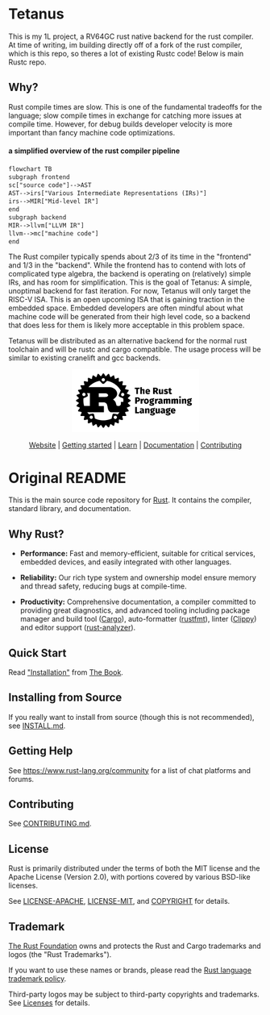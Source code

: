 # Tetanus

This is my 1L project, a RV64GC rust native backend for the rust compiler.
At time of writing, im building directly off of a fork of the rust compiler, which is this repo, so theres a lot of existing Rustc code!
Below is main Rustc repo.

## Why?

Rust compile times are slow.
This is one of the fundamental tradeoffs for the language; slow compile times in exchange for catching more issues at compile time.
However, for debug builds developer velocity is more important than fancy machine code optimizations.

#### a simplified overview of the rust compiler pipeline

```mermaid
flowchart TB
subgraph frontend
sc["source code"]-->AST
AST-->irs["Various Intermediate Representations (IRs)"]
irs-->MIR["Mid-level IR"]
end
subgraph backend
MIR-->llvm["LLVM IR"]
llvm-->mc["machine code"]
end
```

The Rust compiler typically spends about 2/3 of its time in the "frontend" and 1/3 in the "backend".
While the frontend has to contend with lots of complicated type algebra, the backend is operating on (relatively) simple IRs, and has room for simplification.
This is the goal of Tetanus:
A simple, unoptimal backend for fast iteration.
For now, Tetanus will only target the RISC-V ISA.
This is an open upcoming ISA that is gaining traction in the embedded space.
Embedded developers are often mindful about what machine code will be generated from their high level code, so a backend that does less for them is likely more acceptable in this problem space.

Tetanus will be distributed as an alternative backend for the normal rust toolchain and will be rustc and cargo compatible.
The usage process will be similar to existing cranelift and gcc backends.

<div align="center">
  <picture>
    <source media="(prefers-color-scheme: dark)" srcset="https://raw.githubusercontent.com/rust-lang/www.rust-lang.org/master/static/images/rust-social-wide-dark.svg">
    <source media="(prefers-color-scheme: light)" srcset="https://raw.githubusercontent.com/rust-lang/www.rust-lang.org/master/static/images/rust-social-wide-light.svg">
    <img alt="The Rust Programming Language: A language empowering everyone to build reliable and efficient software"
         src="https://raw.githubusercontent.com/rust-lang/www.rust-lang.org/master/static/images/rust-social-wide-light.svg"
         width="50%">
  </picture>

[Website][Rust] | [Getting started] | [Learn] | [Documentation] | [Contributing]
</div>

# Original README

This is the main source code repository for [Rust]. It contains the compiler,
standard library, and documentation.

[Rust]: https://www.rust-lang.org/
[Getting Started]: https://www.rust-lang.org/learn/get-started
[Learn]: https://www.rust-lang.org/learn
[Documentation]: https://www.rust-lang.org/learn#learn-use
[Contributing]: CONTRIBUTING.md

## Why Rust?

- **Performance:** Fast and memory-efficient, suitable for critical services, embedded devices, and easily integrated with other languages.

- **Reliability:** Our rich type system and ownership model ensure memory and thread safety, reducing bugs at compile-time.

- **Productivity:** Comprehensive documentation, a compiler committed to providing great diagnostics, and advanced tooling including package manager and build tool ([Cargo]), auto-formatter ([rustfmt]), linter ([Clippy]) and editor support ([rust-analyzer]).

[Cargo]: https://github.com/rust-lang/cargo
[rustfmt]: https://github.com/rust-lang/rustfmt
[Clippy]: https://github.com/rust-lang/rust-clippy
[rust-analyzer]: https://github.com/rust-lang/rust-analyzer

## Quick Start

Read ["Installation"] from [The Book].

["Installation"]: https://doc.rust-lang.org/book/ch01-01-installation.html
[The Book]: https://doc.rust-lang.org/book/index.html

## Installing from Source

If you really want to install from source (though this is not recommended), see
[INSTALL.md](INSTALL.md).

## Getting Help

See https://www.rust-lang.org/community for a list of chat platforms and forums.

## Contributing

See [CONTRIBUTING.md](CONTRIBUTING.md).

## License

Rust is primarily distributed under the terms of both the MIT license and the
Apache License (Version 2.0), with portions covered by various BSD-like
licenses.

See [LICENSE-APACHE](LICENSE-APACHE), [LICENSE-MIT](LICENSE-MIT), and
[COPYRIGHT](COPYRIGHT) for details.

## Trademark

[The Rust Foundation][rust-foundation] owns and protects the Rust and Cargo
trademarks and logos (the "Rust Trademarks").

If you want to use these names or brands, please read the
[Rust language trademark policy][trademark-policy].

Third-party logos may be subject to third-party copyrights and trademarks. See
[Licenses][policies-licenses] for details.

[rust-foundation]: https://rustfoundation.org/
[trademark-policy]: https://rustfoundation.org/policy/rust-trademark-policy/
[policies-licenses]: https://www.rust-lang.org/policies/licenses
